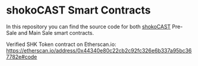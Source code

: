 # shokoCAST Smart Contracts

In this repository you can find the source code for both [shokoCAST](https://www.shokocast.io) Pre-Sale and Main Sale smart contracts.


Verified SHK Token contract on Etherscan.io:
https://etherscan.io/address/0x44340e80c22cb2c92fc326e6b337a95bc367782e#code
